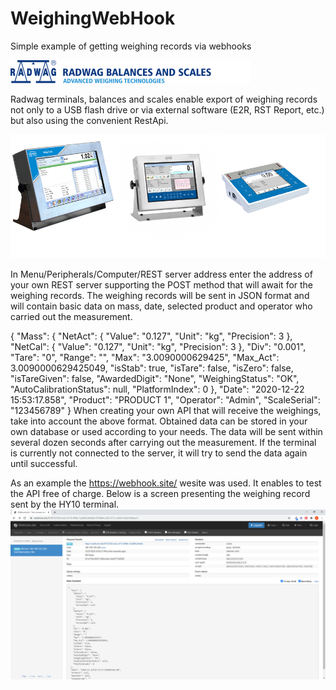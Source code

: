 # WeighingWebHook
Simple example of getting weighing records via webhooks

![Alt text](en_header.png)

  
  Radwag terminals, balances and scales enable export of weighing records not only to a USB flash drive or via external software (E2R, RST Report, etc.) but also using the convenient RestApi.

![Alt text](terminals.png)

    
  In Menu/Peripherals/Computer/REST server address enter the address of your own REST server supporting the POST method that will await for the weighing records.
 The weighing records will be sent in JSON format and will contain basic data on mass, date, selected product and operator who carried out the measurement.
  
  {
  "Mass": {
    "NetAct": {
      "Value": "0.127",
      "Unit": "kg",
      "Precision": 3
    },
    "NetCal": {
      "Value": "0.127",
      "Unit": "kg",
      "Precision": 3
    },
    "Div": "0.001",
    "Tare": "0",
    "Range": "",
    "Max": "3.0090000629425",
    "Max_Act": 3.0090000629425049,
    "isStab": true,
    "isTare": false,
    "isZero": false,
    "isTareGiven": false,
    "AwardedDigit": "None",
    "WeighingStatus": "OK",
    "AutoCalibrationStatus": null,
    "PlatformIndex": 0
  },
  "Date": "2020-12-22 15:53:17.858",
  "Product": "PRODUCT 1",
  "Operator": "Admin",
  "ScaleSerial": "123456789"
}
When creating your own API that will receive the weighings, take into account the above format. Obtained data can be stored in your own database or used according to your needs. The data will be sent within several dozen seconds after carrying out the measurement. If the terminal is currently not connected to the server, it will try to send the data again until successful.

  As an example the https://webhook.site/ wesite was used. It enables to test the API free of charge. Below is a screen presenting the weighing record sent by the HY10 terminal. 
![Alt text](webhook.png)
